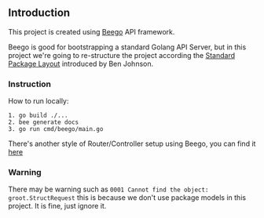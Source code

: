 ## Introduction

This project is created using [Beego](https://beego.me/blog/beego_api) API framework.

Beego is good for bootstrapping a standard Golang API Server, but in this project we're going to re-structure the project according the [Standard Package Layout](https://medium.com/@benbjohnson/standard-package-layout-7cdbc8391fc1) introduced by Ben Johnson.

### Instruction

How to run locally:
```
1. go build ./...
2. bee generate docs
3. go run cmd/beego/main.go
``` 

There's another style of Router/Controller setup using Beego, you can find it [here](https://beego.me/docs/mvc/controller/router.md)

### Warning
There may be warning such as `0001 Cannot find the object: groot.StructRequest` this is because we don't use package models in this project. It is fine, just ignore it.